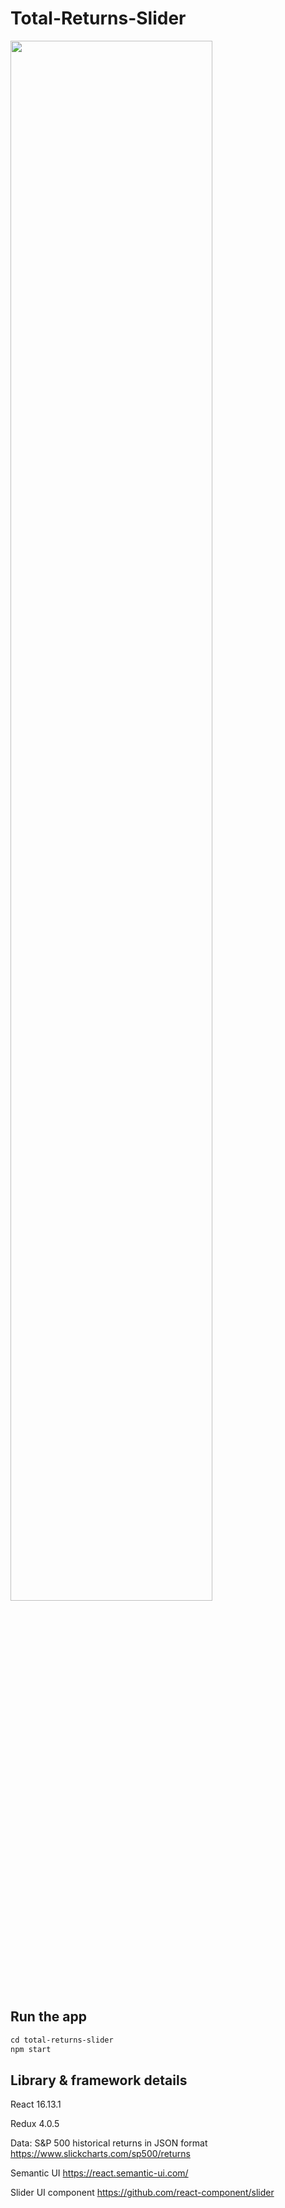 # Total-Returns-Slider

<img src="https://imgur.com/3N7bE2X.gif" width="80%" height="80%" />

## Run the app

``` markdown
cd total-returns-slider
npm start
```

## Library & framework details

React 16.13.1

Redux 4.0.5

Data: S&P 500 historical returns in JSON format https://www.slickcharts.com/sp500/returns

Semantic UI https://react.semantic-ui.com/

Slider UI component https://github.com/react-component/slider
